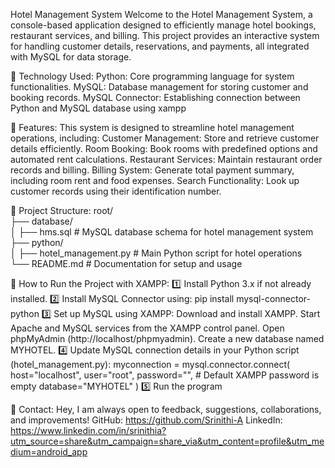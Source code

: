 Hotel Management System
Welcome to the Hotel Management System, a console-based application designed to efficiently manage hotel bookings, restaurant services, and billing.
This project provides an interactive system for handling customer details, reservations, and payments, all integrated with MySQL for data storage.

📌 Technology Used:
Python: Core programming language for system functionalities.
MySQL: Database management for storing customer and booking records.
MySQL Connector: Establishing connection between Python and MySQL database using xampp

📌 Features:
This system is designed to streamline hotel management operations, including:
Customer Management: Store and retrieve customer details efficiently.
Room Booking: Book rooms with predefined options and automated rent calculations.
Restaurant Services: Maintain restaurant order records and billing.
Billing System: Generate total payment summary, including room rent and food expenses.
Search Functionality: Look up customer records using their identification number.

📌 Project Structure:
root/  
├── database/  
│   ├── hms.sql  # MySQL database schema for hotel management system  
├── python/  
│   ├── hotel_management.py  # Main Python script for hotel operations  
└── README.md  # Documentation for setup and usage  
 
📌 How to Run the Project with XAMPP:
1️⃣ Install Python 3.x if not already installed.
2️⃣ Install MySQL Connector using: pip install mysql-connector-python
3️⃣ Set up MySQL using XAMPP:
Download and install XAMPP.
Start Apache and MySQL services from the XAMPP control panel.
Open phpMyAdmin (http://localhost/phpmyadmin).
Create a new database named MYHOTEL.
4️⃣ Update MySQL connection details in your Python script (hotel_management.py): myconnection = mysql.connector.connect(
    host="localhost",
    user="root",
    password="",  # Default XAMPP password is empty
    database="MYHOTEL"
)
5️⃣ Run the program

📌 Contact:
Hey, I am always open to feedback, suggestions, collaborations, and improvements!
GitHub: https://github.com/Srinithi-A
LinkedIn: https://www.linkedin.com/in/srinithia?utm_source=share&utm_campaign=share_via&utm_content=profile&utm_medium=android_app
